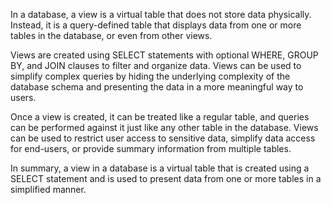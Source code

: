 In a database, a view is a virtual table that does not store data physically. Instead, it is a query-defined table that displays data from one or more tables in the database, or even from other views.

Views are created using SELECT statements with optional WHERE, GROUP BY, and JOIN clauses to filter and organize data. Views can be used to simplify complex queries by hiding the underlying complexity of the database schema and presenting the data in a more meaningful way to users.

Once a view is created, it can be treated like a regular table, and queries can be performed against it just like any other table in the database. Views can be used to restrict user access to sensitive data, simplify data access for end-users, or provide summary information from multiple tables.

In summary, a view in a database is a virtual table that is created using a SELECT statement and is used to present data from one or more tables in a simplified manner.
